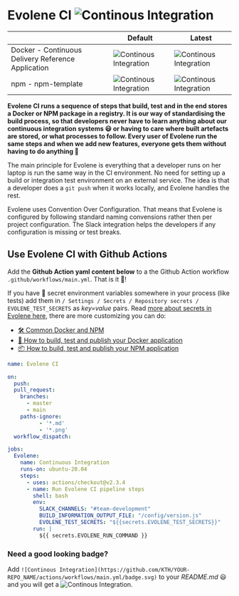 # Evolene CI ![Continous Integration](https://github.com/KTH/evolene/actions/workflows/main.yml/badge.svg)

|                                           | Default                                                                                             | Latest                                                                                                        |
|-------------------------------------------|------------------------------------------------------------------------------------------------------|---------------------------------------------------------------------------------------------------------------|
| Docker - Continuous Delivery Reference Application | ![Continous Integration](https://github.com/KTH/kth-azure-app/actions/workflows/main.yml/badge.svg)  | ![Continous Integration](https://github.com/KTH/kth-azure-app/actions/workflows/latest_evolene.yml/badge.svg) |
| npm  - npm-template                              | ![Continous Integration](https://github.com/KTH/npm-template/actions/workflows/main.yml/badge.svg)   | ![Continous Integration](https://github.com/KTH/npm-template/actions/workflows/main-latest.yml/badge.svg)     |


**Evolene CI runs a sequence of steps that build, test and in the end stores a Docker or NPM package in a registry. It is our way of standardising the build process, so that developers never have to learn anything about our continuous integration systems 😃 or having to care where built artefacts are stored, or what processes to follow. Every user of Evolene run the same steps and when we add new features, everyone gets them without having to do anything 🍾**

The main principle for Evolene is  everything that a developer runs on her laptop is run the same way in the CI environment. No need for setting up a build or integration test environment on an external service. The idea is that a developer does a `git push` when it works locally, and Evolene handles the rest.

Evolene uses Convention Over Configuration. That means that Evolene is configured by following standard naming convensions rather then per project configuration. The Slack integration helps the developers if any configuration is missing or test breaks.

## Use Evolene CI with Github Actions

Add the **Github Action yaml content below** to a the Github Action workflow `.github/workflows/main.yml`. That is it 🎉! 

If you have 🔑 secret environment variables somewhere in your process (like tests) add them in `/ Settings / Secrets / Repository secrets / EVOLENE_TEST_SECRETS` as _key=value_ pairs. Read [more about secrets in Evolene here](https://github.com/KTH/evolene/blob/master/README-COMMON.md#secret-envs-needed-for-integration-tests-and-other-stuff), there are more customizing you can do:

- [🛠️ Common Docker and NPM](https://github.com/KTH/evolene/blob/master/README-COMMON.md)
- [🐳 How to build, test and publish your Docker application](https://github.com/KTH/evolene/blob/master/README-DOCKER.md)
- [📦 How to build, test and publish your NPM application](https://github.com/KTH/evolene/blob/master/README-NPM.md)

```yaml
name: Evolene CI

on:  
  push:
  pull_request:
    branches:
      - master
      - main
    paths-ignore:
          - '*.md'
          - '*.png'
  workflow_dispatch:

jobs:
  Evolene:
    name: Continuous Integration
    runs-on: ubuntu-20.04
    steps:
      - uses: actions/checkout@v2.3.4
      - name: Run Evolene CI pipeline steps
        shell: bash
        env:
          SLACK_CHANNELS: "#team-development"
          BUILD_INFORMATION_OUTPUT_FILE: "/config/version.js"
          EVOLENE_TEST_SECRETS: "${{secrets.EVOLENE_TEST_SECRETS}}"
        run: |
          ${{ secrets.EVOLENE_RUN_COMMAND }}
```

### Need a good looking badge?
Add `![Continous Integration](https://github.com/KTH/YOUR-REPO_NAME/actions/workflows/main.yml/badge.svg)` to your _README.md_ 😃
and you will get a ![Continous Integration](https://github.com/KTH/evolene/actions/workflows/main.yml/badge.svg).
